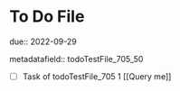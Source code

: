 # To Do File

due:: 2022-09-29

metadatafield:: todoTestFile_705_50

- [ ] Task of todoTestFile_705 1 [[Query me]]
